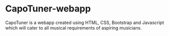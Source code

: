 # CapoTuner-webapp
CapoTuner is a webapp created using HTML, CSS, Bootstrap and Javascript which will cater to all musical requirements of aspiring musicians.
